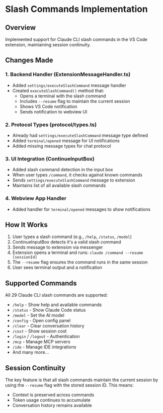 # Slash Commands Implementation

## Overview
Implemented support for Claude CLI slash commands in the VS Code extension, maintaining session continuity.

## Changes Made

### 1. Backend Handler (ExtensionMessageHandler.ts)
- Added `settings/executeSlashCommand` message handler
- Created `executeSlashCommand()` method that:
  - Opens a terminal with the slash command
  - Includes `--resume` flag to maintain the current session
  - Shows VS Code notification
  - Sends notification to webview UI

### 2. Protocol Types (protocol/types.ts)
- Already had `settings/executeSlashCommand` message type defined
- Added `terminal/opened` message for UI notifications
- Added missing message types for chat protocol

### 3. UI Integration (ContinueInputBox)
- Added slash command detection in the input box
- When user types `/command`, it checks against known commands
- Sends `settings/executeSlashCommand` message to extension
- Maintains list of all available slash commands

### 4. Webview App Handler
- Added handler for `terminal/opened` messages to show notifications

## How It Works

1. User types a slash command (e.g., `/help`, `/status`, `/model`)
2. ContinueInputBox detects it's a valid slash command
3. Sends message to extension via messenger
4. Extension opens a terminal and runs: `claude /command --resume [sessionId]`
5. The `--resume` flag ensures the command runs in the same session
6. User sees terminal output and a notification

## Supported Commands
All 29 Claude CLI slash commands are supported:
- `/help` - Show help and available commands
- `/status` - Show Claude Code status
- `/model` - Set the AI model
- `/config` - Open config panel
- `/clear` - Clear conversation history
- `/cost` - Show session cost
- `/login` / `/logout` - Authentication
- `/mcp` - Manage MCP servers
- `/ide` - Manage IDE integrations
- And many more...

## Session Continuity
The key feature is that all slash commands maintain the current session by using the `--resume` flag with the stored session ID. This means:
- Context is preserved across commands
- Token usage continues to accumulate
- Conversation history remains available